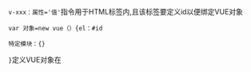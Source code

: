 `v-xxx：属性='值'`指令用于HTML标签内,且该标签要定义id以便绑定VUE对象

`var 对象=new vue（）{el：#id`

`特定模块：{}`

`}`定义VUE对象在<script>内，绑定数据

> **数据绑定：**

1. 首尾标签内需要绑定的内容用`{{变量名}}`与vue（）内的data绑定
2. `v-model`
3. `v-bind`
   - ​    缩写为`:`
4. 
5. 

> **条件渲染：**

1. `v-if`
2. `v-show`

>**列表渲染：**

1. `v-for`
2. 

> **事件：**

1. `v-on`
   -   缩写为`@click`
   - `$event`作参数传入
   - 
2. 

> **表单：**

1. ​     
2. ​               

> **组件:**

1. 
2. 

